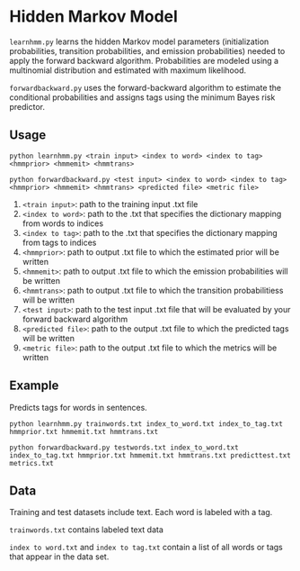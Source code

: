 # Hidden Markov Model

`learnhmm.py` learns the hidden Markov model parameters (initialization probabilities, transition probabilities, and emission probabilities) needed to apply the forward backward algorithm. Probabilities are modeled using a multinomial distribution and estimated with maximum likelihood. 

`forwardbackward.py` uses the forward-backward algorithm to estimate the conditional probabilities and assigns tags using the minimum Bayes risk predictor.


## Usage
    python learnhmm.py <train input> <index to word> <index to tag> <hmmprior> <hmmemit> <hmmtrans>

    python forwardbackward.py <test input> <index to word> <index to tag> <hmmprior> <hmmemit> <hmmtrans> <predicted file> <metric file>

1. `<train input>`: path to the training input .txt file
2. `<index to word>`: path to the .txt that specifies the dictionary mapping from words to indices
3. `<index to tag>`: path to the .txt that specifies the dictionary mapping from tags to indices
4. `<hmmprior>`: path to output .txt file to which the estimated prior will be written
5. `<hmmemit>`: path to output .txt file to which the emission probabilities will be written
6. `<hmmtrans>`: path to output .txt file to which the transition probabilitiess will be written
7. `<test input>`: path to the test input .txt file that will be evaluated by your forward backward
algorithm
6. `<predicted file>`: path to the output .txt file to which the predicted tags will be written
7. `<metric file>`: path to the output .txt file to which the metrics will be written


## Example
Predicts tags for words in sentences.

    python learnhmm.py trainwords.txt index_to_word.txt index_to_tag.txt hmmprior.txt hmmemit.txt hmmtrans.txt 

    python forwardbackward.py testwords.txt index_to_word.txt index_to_tag.txt hmmprior.txt hmmemit.txt hmmtrans.txt predicttest.txt metrics.txt 

## Data
Training and test datasets include text. Each word is labeled with a tag.

`trainwords.txt` contains labeled text data

`index to word.txt` and `index to tag.txt` contain a list of all words or tags that appear in the data set.